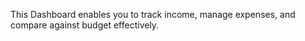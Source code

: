 This Dashboard enables you to track income, manage expenses, and compare against budget effectively.
